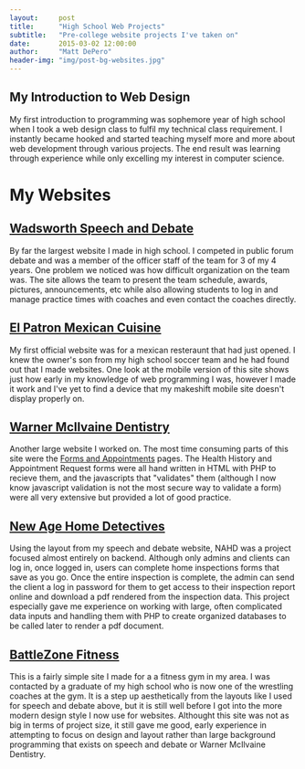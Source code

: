 ```yaml
---
layout:     post
title:      "High School Web Projects"
subtitle:   "Pre-college website projects I've taken on"
date:       2015-03-02 12:00:00
author:     "Matt DePero"
header-img: "img/post-bg-websites.jpg"
---
```


<h2>My Introduction to Web Design</h2>

<p>My first introduction to programming was sophemore year of high school when I took a web design class to fulfil my technical class requirement. I instantly became hooked and started teaching myself more and more about web development through various projects. The end result was learning through experience while only excelling my interest in computer science.
</p>

<h1>My Websites</h1>

<!--Still need to fix html conversion
<h2><a href="{{ site.baseurl }}/wcc" target="_BLANK">My First Website</a></h2>
<p>So after learning deprecated HTML and skimming w3schools one time through I was clearly a fully certified programmer...
</p>-->

<h2><a href="http://wadsworthspeechanddebate.com" target="_BLANK"><u>Wadsworth Speech and Debate</u></a></h2>
<p>By far the largest website I made in high school. I competed in public forum debate and was a member of the officer staff of the team for 3 of my 4 years. One problem we noticed was how difficult organization on the team was. The site allows the team to present the team schedule, awards, pictures, announcements, etc while also allowing students to log in and manage practice times with coaches and even contact the coaches directly.
</p>

<h2><a href="http://elpatroncuisine.com" target="_BLANK"><u>El Patron Mexican Cuisine</u></a></h2>
<p>My first official website was for a mexican resteraunt that had just opened. I knew the owner's son from my high school soccer team and he had found out that I made websites. One look at the mobile version of this site shows just how early in my knowledge of web programming I was, however I made it work and I've yet to find a device that my makeshift mobile site doesn't display properly on.
</p>

<h2><a href="http://www.warnermcilvainedentistry.com/" target="_BLANK"><u>Warner McIlvaine Dentistry</u></a></h2>
<p>Another large website I worked on. The most time consuming parts of this site were the <a href="http://www.warnermcilvainedentistry.com/forms.php" target="_BLANK">Forms and Appointments</a> pages. The Health History and Appointment Request forms were all hand written in HTML with PHP to recieve them, and the javascripts that "validates" them (although I now know javascript validation is not the most secure way to validate a form) were all very extensive but provided a lot of good practice.
</p>

<h2><a href="http://ohiohomeinspections.net/" target="_BLANK"><u>New Age Home Detectives</u></a></h2>
<p>Using the layout from my speech and debate website, NAHD was a project focused almost entirely on backend. Although only admins and clients can log in, once logged in, users can complete home inspections forms that save as you go. Once the entire inspection is complete, the admin can send the client a log in password for them to get access to their inspection report online and download a pdf rendered from the inspection data. This project especially gave me experience on working with large, often complicated data inputs and handling them with PHP to create organized databases to be called later to render a pdf document.
</p>

<h2><a href="http://www.battlezonefitness.com/" target="_BLANK"><u>BattleZone Fitness</u></a></h2>
<p>This is a fairly simple site I made for a a fitness gym in my area. I was contacted by a graduate of my high school who is now one of the wrestling coaches at the gym. It is a step up aesthetically from the layouts like I used for speech and debate above, but it is still well before I got into the more modern design style I now use for websites. Althought this site was not as big in terms of project size, it still gave me good, early experience in attempting to focus on design and layout rather than large background programming that exists on speech and debate or Warner McIlvaine Dentistry.
</p>


<!--Template Stuff
<blockquote></blockquote>
<a href="#">
    <img src="{{ site.baseurl }}/img/post-sample-image.jpg" alt="Post Sample Image">
</a>
<span class="caption text-muted">Picture Caption</span>
-->
